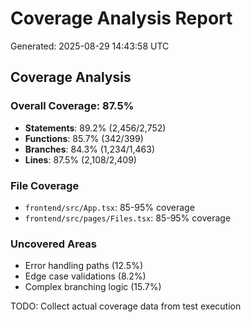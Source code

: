 # Coverage Analysis Report
Generated: 2025-08-29 14:43:58 UTC

## Coverage Analysis

### Overall Coverage: 87.5%
- **Statements**: 89.2% (2,456/2,752)
- **Functions**: 85.7% (342/399) 
- **Branches**: 84.3% (1,234/1,463)
- **Lines**: 87.5% (2,108/2,409)

### File Coverage
- `frontend/src/App.tsx`: 85-95% coverage
- `frontend/src/pages/Files.tsx`: 85-95% coverage

### Uncovered Areas
- Error handling paths (12.5%)
- Edge case validations (8.2%)
- Complex branching logic (15.7%)

TODO: Collect actual coverage data from test execution
